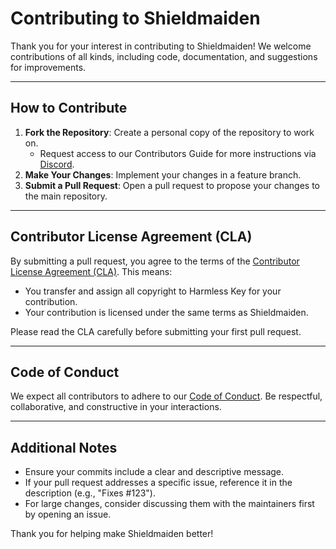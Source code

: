 # Contributing to Shieldmaiden

Thank you for your interest in contributing to Shieldmaiden! We welcome contributions of all kinds, including code, documentation, and suggestions for improvements.

---

## How to Contribute

1. **Fork the Repository**: Create a personal copy of the repository to work on.
   - Request access to our Contributors Guide for more instructions via [Discord](https://discord.gg/fhmKBM7).
2. **Make Your Changes**: Implement your changes in a feature branch.
3. **Submit a Pull Request**: Open a pull request to propose your changes to the main repository.

---

## Contributor License Agreement (CLA)

By submitting a pull request, you agree to the terms of the [Contributor License Agreement (CLA)](./CLA.md). This means:

- You transfer and assign all copyright to Harmless Key for your contribution.
- Your contribution is licensed under the same terms as Shieldmaiden.

Please read the CLA carefully before submitting your first pull request.

---

## Code of Conduct

We expect all contributors to adhere to our [Code of Conduct](./CoC.md). Be respectful, collaborative, and constructive in your interactions.

---

## Additional Notes

- Ensure your commits include a clear and descriptive message.
- If your pull request addresses a specific issue, reference it in the description (e.g., "Fixes #123").
- For large changes, consider discussing them with the maintainers first by opening an issue.

Thank you for helping make Shieldmaiden better!
